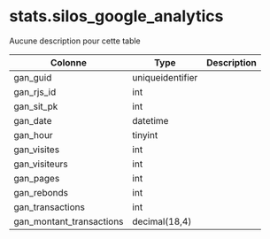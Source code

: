 # stats.silos_google_analytics

Aucune description pour cette table

Colonne|Type|Description
---|---|---
gan_guid|uniqueidentifier|
gan_rjs_id|int|
gan_sit_pk|int|
gan_date|datetime|
gan_hour|tinyint|
gan_visites|int|
gan_visiteurs|int|
gan_pages|int|
gan_rebonds|int|
gan_transactions|int|
gan_montant_transactions|decimal(18,4)|
